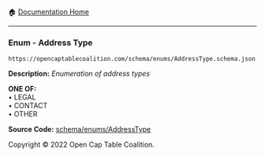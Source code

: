 :house: [Documentation Home](../../../README.md)

---

### Enum - Address Type

`https://opencaptablecoalition.com/schema/enums/AddressType.schema.json`

**Description:** _Enumeration of address types_

**ONE OF:**</br>&bull; LEGAL </br>&bull; CONTACT </br>&bull; OTHER

**Source Code:** [schema/enums/AddressType](../../../../../../../../schema/enums/AddressType.schema.json)

Copyright © 2022 Open Cap Table Coalition.

